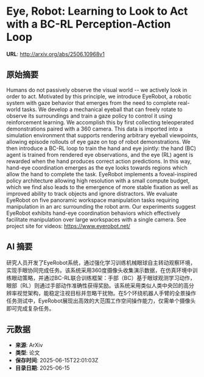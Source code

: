 # Eye, Robot: Learning to Look to Act with a BC-RL Perception-Action Loop

**URL**: http://arxiv.org/abs/2506.10968v1

## 原始摘要

Humans do not passively observe the visual world -- we actively look in order
to act. Motivated by this principle, we introduce EyeRobot, a robotic system
with gaze behavior that emerges from the need to complete real-world tasks. We
develop a mechanical eyeball that can freely rotate to observe its surroundings
and train a gaze policy to control it using reinforcement learning. We
accomplish this by first collecting teleoperated demonstrations paired with a
360 camera. This data is imported into a simulation environment that supports
rendering arbitrary eyeball viewpoints, allowing episode rollouts of eye gaze
on top of robot demonstrations. We then introduce a BC-RL loop to train the
hand and eye jointly: the hand (BC) agent is trained from rendered eye
observations, and the eye (RL) agent is rewarded when the hand produces correct
action predictions. In this way, hand-eye coordination emerges as the eye looks
towards regions which allow the hand to complete the task. EyeRobot implements
a foveal-inspired policy architecture allowing high resolution with a small
compute budget, which we find also leads to the emergence of more stable
fixation as well as improved ability to track objects and ignore distractors.
We evaluate EyeRobot on five panoramic workspace manipulation tasks requiring
manipulation in an arc surrounding the robot arm. Our experiments suggest
EyeRobot exhibits hand-eye coordination behaviors which effectively facilitate
manipulation over large workspaces with a single camera. See project site for
videos: https://www.eyerobot.net/


## AI 摘要

研究人员开发了EyeRobot系统，通过强化学习训练机械眼球自主转动观察环境，实现手眼协同完成任务。该系统采用360度摄像头收集演示数据，在仿真环境中训练眼动策略，并通过BC-RL联合训练框架：手部（BC）基于眼球观测学习动作，眼部（RL）则通过手部动作准确性获得奖励。该系统采用类似人类中央凹的高分辨率视觉架构，能稳定注视目标并忽略干扰物。在5个环绕机器人手臂的全景操作任务测试中，EyeRobot展现出高效的大范围工作空间操作能力，仅需单个摄像头即可完成复杂任务。

## 元数据

- **来源**: ArXiv
- **类型**: 论文
- **保存时间**: 2025-06-15T22:01:03Z
- **目录日期**: 2025-06-15

